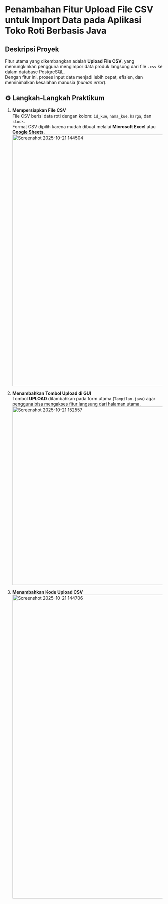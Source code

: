 #  Penambahan Fitur Upload File CSV untuk Import Data pada Aplikasi Toko Roti Berbasis Java

## Deskripsi Proyek
Fitur utama yang dikembangkan adalah **Upload File CSV**, yang memungkinkan pengguna mengimpor data produk langsung dari file `.csv` ke dalam database PostgreSQL.  
Dengan fitur ini, proses input data menjadi lebih cepat, efisien, dan meminimalkan kesalahan manusia (*human error*).

## ⚙️ Langkah-Langkah Praktikum
1. **Mempersiapkan File CSV**  
   File CSV berisi data roti dengan kolom: `id_kue`, `nama_kue`, `harga`, dan `stock`.  
   Format CSV dipilih karena mudah dibuat melalui **Microsoft Excel** atau **Google Sheets**.
   <img width="578" height="802" alt="Screenshot 2025-10-21 144504" src="https://github.com/user-attachments/assets/cc3d7ec5-8934-4d28-b47f-34696d6eb8fd" />

3. **Menambahkan Tombol Upload di GUI**  
   Tombol **UPLOAD** ditambahkan pada form utama (`Tampilan.java`) agar pengguna bisa mengakses fitur langsung dari halaman utama.
   <img width="945" height="568" alt="Screenshot 2025-10-21 152557" src="https://github.com/user-attachments/assets/ee6a17dd-9ac9-44e1-b8f7-47341f45aefa" />

5. **Menambahkan Kode Upload CSV**
   <img width="989" height="969" alt="Screenshot 2025-10-21 144706" src="https://github.com/user-attachments/assets/56c4b6b6-d634-42f8-894c-00c5f30efd25" />
